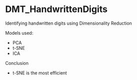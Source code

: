 # DMT_HandwrittenDigits
Identifying handwritten digits using Dimensionality Reduction

Models used:
- PCA
- t-SNE
- ICA

Conclusion
- t-SNE is the most efficient
